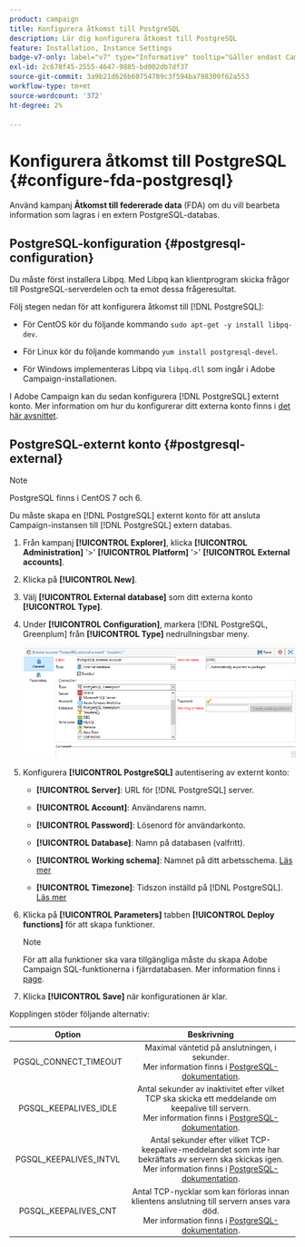 ```yaml
---
product: campaign
title: Konfigurera åtkomst till PostgreSQL
description: Lär dig konfigurera åtkomst till PostgreSQL
feature: Installation, Instance Settings
badge-v7-only: label="v7" type="Informative" tooltip="Gäller endast Campaign Classic v7"
exl-id: 2c678f45-2555-4647-9885-bd002db7df37
source-git-commit: 3a9b21d626b60754789c3f594ba798309f62a553
workflow-type: tm+mt
source-wordcount: '372'
ht-degree: 2%

---
```


# Konfigurera åtkomst till PostgreSQL {#configure-fda-postgresql}



Använd kampanj **Åtkomst till federerade data** (FDA) om du vill bearbeta information som lagras i en extern PostgreSQL-databas.

## PostgreSQL-konfiguration {#postgresql-configuration}

Du måste först installera Libpq. Med Libpq kan klientprogram skicka frågor till PostgreSQL-serverdelen och ta emot dessa frågeresultat.

Följ stegen nedan för att konfigurera åtkomst till [!DNL PostgreSQL]:

* För CentOS kör du följande kommando `sudo apt-get -y install libpq-dev`.

* För Linux kör du följande kommando `yum install postgresql-devel`.

* För Windows implementeras Libpq via `libpq.dll` som ingår i Adobe Campaign-installationen.

I Adobe Campaign kan du sedan konfigurera [!DNL PostgreSQL] externt konto. Mer information om hur du konfigurerar ditt externa konto finns i [det här avsnittet](#postgresql-external).

## PostgreSQL-externt konto {#postgresql-external}

>[!NOTE]
>
> PostgreSQL finns i CentOS 7 och 6.

Du måste skapa en [!DNL PostgreSQL] externt konto för att ansluta Campaign-instansen till [!DNL PostgreSQL] extern databas.

1. Från kampanj **[!UICONTROL Explorer]**, klicka **[!UICONTROL Administration]** &#39;>&#39; **[!UICONTROL Platform]** &#39;>&#39; **[!UICONTROL External accounts]**.

1. Klicka på **[!UICONTROL New]**.

1. Välj **[!UICONTROL External database]** som ditt externa konto **[!UICONTROL Type]**.

1. Under **[!UICONTROL Configuration]**, markera [!DNL PostgreSQL, Greenplum] från **[!UICONTROL Type]** nedrullningsbar meny.

   ![](assets/postgresql_1.png)

1. Konfigurera **[!UICONTROL PostgreSQL]** autentisering av externt konto:

   * **[!UICONTROL Server]**: URL för [!DNL PostgreSQL] server.

   * **[!UICONTROL Account]**: Användarens namn.

   * **[!UICONTROL Password]**: Lösenord för användarkonto.

   * **[!UICONTROL Database]**: Namn på databasen (valfritt).

   * **[!UICONTROL Working schema]**: Namnet på ditt arbetsschema. [Läs mer](https://www.postgresql.org/docs/current/ddl-schemas.html)

   * **[!UICONTROL Timezone]**: Tidszon inställd på [!DNL PostgreSQL]. [Läs mer](https://www.postgresql.org/docs/7.2/timezones.html)

1. Klicka på **[!UICONTROL Parameters]** tabben **[!UICONTROL Deploy functions]** för att skapa funktioner.

   >[!NOTE]
   >
   >För att alla funktioner ska vara tillgängliga måste du skapa Adobe Campaign SQL-funktionerna i fjärrdatabasen. Mer information finns i [page](../../configuration/using/adding-additional-sql-functions.md).

1. Klicka **[!UICONTROL Save]** när konfigurationen är klar.

Kopplingen stöder följande alternativ:

| Option | Beskrivning |
|:-:|:-:|
| PGSQL_CONNECT_TIMEOUT | Maximal väntetid på anslutningen, i sekunder. <br>Mer information finns i [PostgreSQL-dokumentation](https://www.postgresql.org/docs/12/libpq-connect.html#LIBPQ-CONNECT-CONNECT-TIMEOUT). |
| PGSQL_KEEPALIVES_IDLE | Antal sekunder av inaktivitet efter vilket TCP ska skicka ett meddelande om keepalive till servern. <br>Mer information finns i [PostgreSQL-dokumentation](https://www.postgresql.org/docs/12/libpq-connect.html#LIBPQ-KEEPALIVES-IDLE). |
| PGSQL_KEEPALIVES_INTVL | Antal sekunder efter vilket TCP-keepalive-meddelandet som inte har bekräftats av servern ska skickas igen.  <br>Mer information finns i [PostgreSQL-dokumentation](https://www.postgresql.org/docs/12/libpq-connect.html#LIBPQ-KEEPALIVES-INTERVAL). |
| PGSQL_KEEPALIVES_CNT | Antal TCP-nycklar som kan förloras innan klientens anslutning till servern anses vara död. <br>Mer information finns i [PostgreSQL-dokumentation](https://www.postgresql.org/docs/12/libpq-connect.html#LIBPQ-KEEPALIVES-COUNT). |
